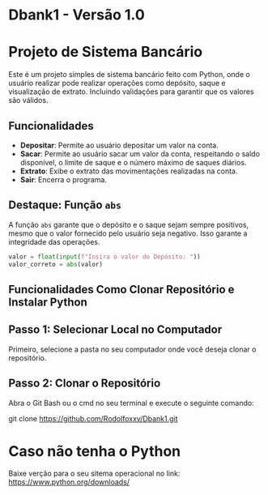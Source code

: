 # Dbank1 - Versão 1.0
# Projeto de Sistema Bancário

Este é um projeto simples de sistema bancário feito com Python, onde o usuário realizar pode realizar operações como depósito, saque e visualização de extrato. Incluindo validações para garantir que os valores são válidos.

## Funcionalidades

- **Depositar**: Permite ao usuário depositar um valor na conta.
- **Sacar**: Permite ao usuário sacar um valor da conta, respeitando o saldo disponível, o limite de saque e o número máximo de saques diários.
- **Extrato**: Exibe o extrato das movimentações realizadas na conta.
- **Sair**: Encerra o programa.

## Destaque: Função `abs`

A função `abs` garante que o depósito e o saque sejam sempre positivos, mesmo que o valor fornecido pelo usuário seja negativo. Isso garante a integridade das operações.

```python
valor = float(input(f"Insira o valor do Depósito: "))
valor_correto = abs(valor)
```

## Funcionalidades Como Clonar Repositório e Instalar Python

## Passo 1: Selecionar Local no Computador
Primeiro, selecione a pasta no seu computador onde você deseja clonar o repositório.

## Passo 2: Clonar o Repositório
Abra o Git Bash ou o cmd no seu terminal e execute o seguinte comando:

git clone https://github.com/Rodolfoxxv/Dbank1.git

# Caso não tenha o Python

Baixe verção para o seu sitema operacional no link: https://www.python.org/downloads/



